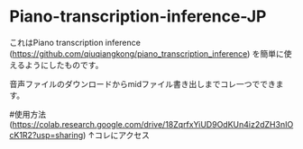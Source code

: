 # Piano-transcription-inference-JP
これはPiano transcription inference (https://github.com/qiuqiangkong/piano_transcription_inference)
を簡単に使えるようにしたものです。

音声ファイルのダウンロードからmidファイル書き出しまでコレ一つでできます。

#使用方法
(https://colab.research.google.com/drive/18ZqrfxYiUD9OdKUn4iz2dZH3nIOcK1R2?usp=sharing)
↑コレにアクセス
